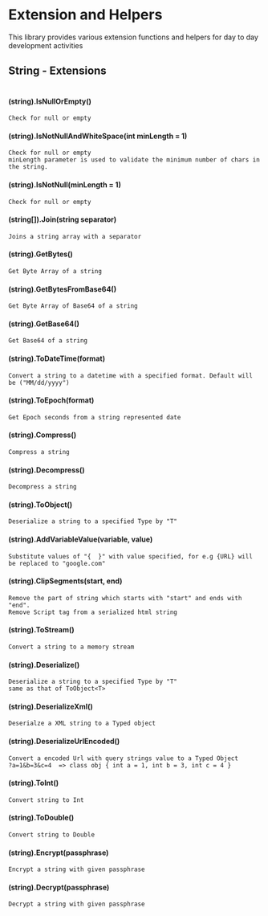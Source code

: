 # Extension and Helpers
This library provides various extension functions and helpers for day to day development activities
  
## String - Extensions
#
#### (string).IsNullOrEmpty()
    Check for null or empty
#### (string).IsNotNullAndWhiteSpace(int minLength = 1)
    Check for null or empty
    minLength parameter is used to validate the minimum number of chars in the string.
#### (string).IsNotNull(minLength = 1)
    Check for null or empty
#### (string[]).Join(string separator)
	Joins a string array with a separator
#### (string).GetBytes()
	Get Byte Array of a string
#### (string).GetBytesFromBase64()
	Get Byte Array of Base64 of a string
#### (string).GetBase64()
	Get Base64 of a string
#### (string).ToDateTime(format)
	Convert a string to a datetime with a specified format. Default will be ("MM/dd/yyyy")
#### (string).ToEpoch(format)
	Get Epoch seconds from a string represented date
#### (string).Compress()
	Compress a string
#### (string).Decompress()
	Decompress a string
#### (string).ToObject<T>()
	Deserialize a string to a specified Type by "T"
#### (string).AddVariableValue(variable, value)
	Substitute values of "{  }" with value specified, for e.g {URL} will be replaced to "google.com"
#### (string).ClipSegments(start, end)
	Remove the part of string which starts with "start" and ends with "end". 
    Remove Script tag from a serialized html string
#### (string).ToStream()
	Convert a string to a memory stream
#### (string).Deserialize<T>()
    Deserialize a string to a specified Type by "T"
	same as that of ToObject<T>
#### (string).DeserializeXml<T>()
    Deserialze a XML string to a Typed object
#### (string).DeserializeUrlEncoded<T>()
    Convert a encoded Url with query strings value to a Typed Object
    ?a=1&b=3&c=4  => class obj { int a = 1, int b = 3, int c = 4 }
#### (string).ToInt()
    Convert string to Int
#### (string).ToDouble()
    Convert string to Double
#### (string).Encrypt(passphrase)
    Encrypt a string with given passphrase
#### (string).Decrypt(passphrase)
    Decrypt a string with given passphrase

